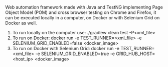 Web automation framework made with Java and TestNG implementing Page Object Model (POM) and cross browser testing on 
Chrome and Firefox, it can be executed locally in a computer, on Docker or with Selenium Grid on Docker
as well.

1. To run locally on the computer use: ./gradlew clean test -P<xml_file>
2. To run on Docker: docker run -e TEST_RUNNER=<xml_file> -e SELENIUM_GRID_ENABLED=false <docker_image>
3. To run on Docker with Selenium Grid: docker run -e TEST_RUNNER=<xml_file> -e SELENIUM_GRID_ENABLED=true -e 
GRID_HUB_HOST=<host_ip> <docker_image>